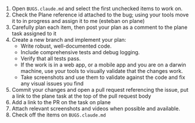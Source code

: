 1. Open `BUGS.claude.md` and select the first unchecked items to work on.
2. Check the Plane reference id attached to the bug; using your tools move it to in progress and assign it to me (esteban on plane)
3. Carefully plan each item, then post your plan as a comment to the plane task assigned to it
4. Create a new branch and implement your plan:
    - Write robust, well-documented code.
    - Include comprehensive tests and debug logging.
    - Verify that all tests pass.
    - If the work is in a web app, or a mobile app and you are on a darwin machine, use your tools to visually validate that the changes work.
    - Take screenshots and use them to validate against the code and fix any visual issues you find
4. Commit your changes and open a pull request referencing the issue, put a link to the plane task at the top of the pull request body
5. Add a link to the PR on the task on plane
6. Attach relevant screenshots and videos when possible and available.
7. Check off the items on `BUGS.claude.md`
